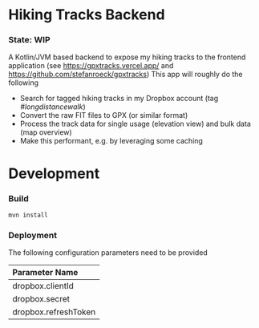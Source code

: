 # Hiking Tracks Backend

### State: WIP

A Kotlin/JVM based backend to expose my hiking tracks to the frontend application (see https://gpxtracks.vercel.app/
and https://github.com/stefanroeck/gpxtracks)
This app will roughly do the following

- Search for tagged hiking tracks in my Dropbox account (tag *#longdistancewalk*)
- Convert the raw FIT files to GPX (or similar format)
- Process the track data for single usage (elevation view) and bulk data (map overview)
- Make this performant, e.g. by leveraging some caching

# Development

### Build

`mvn install`

### Deployment

The following configuration parameters need to be provided

| Parameter Name       |
|:---------------------|
| dropbox.clientId     |
| dropbox.secret       |
| dropbox.refreshToken |
